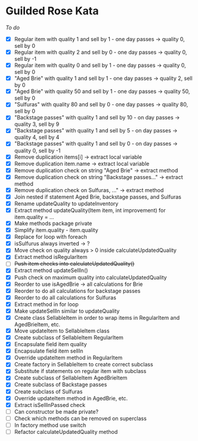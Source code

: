 # Guilded Rose Kata

*To do*
- [x] Regular item with quality 1 and sell by 1 - one day passes -> quality 0, sell by 0
- [x] Regular item with quality 2 and sell by 0 - one day passes -> quality 0, sell by -1
- [x] Regular item with quality 0 and sell by 1 - one day passes -> quality 0, sell by 0
- [x] "Aged Brie" with quality 1 and sell by 1 - one day passes -> quality 2, sell by 0
- [x] "Aged Brie" with quality 50 and sell by 1 - one day passes -> quality 50, sell by 0
- [x] "Sulfuras" with quality 80 and sell by 0 - one day passes -> quality 80, sell by 0
- [x] "Backstage passes" with quality 1 and sell by 10 - on day passes -> quality 3, sell by 9
- [x] "Backstage passes" with quality 1 and sell by 5 - on day passes -> quality 4, sell by 4
- [x] "Backstage passes" with quality 1 and sell by 0 - on day passes -> quality 0, sell by -1
- [x] Remove duplication items[i] -> extract local variable
- [x] Remove duplication item.name -> extract local variable
- [x] Remove duplication check on string "Aged Brie" -> extract method
- [x] Remove duplication check on string "Backstage passes..." -> extract method
- [x] Remove duplication check on Sulfuras, ..." -> extract method
- [x] Join nested if statement Aged Brie, backstage passes, and Sulfuras
- [x] Rename updateQuality to updateInventory
- [x] Extract method updateQuality(Item item, int improvement) for item.quality = ...
- [x] Make methods package private
- [x] Simplify item.quality - item.quality
- [x] Replace for loop with foreach
- [x] isSulfurus always inverted -> ?
- [x] Move check on quality always > 0 inside calculateUpdatedQuality
- [x] Extract method isRegularItem
- [ ] ~~Push item checks into calculateUpdatedQuality()~~
- [x] Extract method updateSellIn()
- [x] Push check on maximum quality into calculateUpdatedQuality
- [x] Reorder to use isAgedBrie -> all calculations for Brie
- [x] Reorder to do all calculations for backstage passes
- [x] Reorder to do all calculations for Sulfuras
- [x] Extract method in for loop
- [x] Make updateSellIn similar to updateQuality
- [x] Create class SellableItem in order to wrap items in RegularItem and AgedBrieItem, etc.
- [x] Move updateItem to SellableItem class
- [x] Create subclass of SellableItem RegularItem
- [x] Encapsulate field item quality
- [x] Encapsulate field item sellIn
- [x] Override updateItem method in RegularItem
- [x] Create factory in SellableItem to create correct subclass
- [x] Substitute if statements on regular item with subclass
- [x] Create subclass of SellableItem AgedBrieItem
- [x] Create subclass of Backstage passes
- [x] Create subclass of Sulfuras
- [x] Override updateItem method in AgedBrie, etc.
- [x] Extract isSellInPassed check
- [ ] Can constructor be made private?
- [ ] Check which methods can be removed on superclass
- [ ] In factory method use switch
- [ ] Refactor calculateUpdatedQuality method